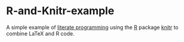 # R-and-Knitr-example

A simple example of [literate programming](https://en.wikipedia.org/wiki/Literate_programming) using the
[R](https://www.pr-project.org) package [knitr](https://yihui.org/knitr/) to combine LaTeX and R code.
